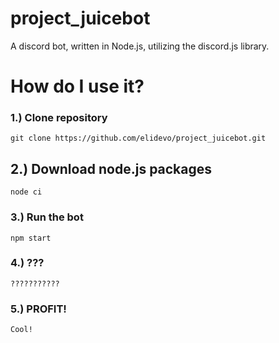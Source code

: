 # project_juicebot
A discord bot, written in Node.js, utilizing the discord.js library.

# How do I use it?

### 1.) Clone repository

```git clone https://github.com/elidevo/project_juicebot.git```

## 2.) Download node.js packages

```node ci```

### 3.) Run the bot

```npm start```

### 4.) ???

```???????????```

### 5.) PROFIT!

```Cool!```
